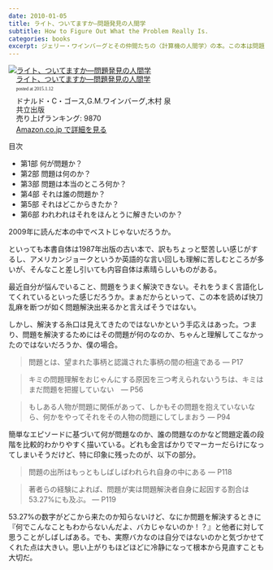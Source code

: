```yaml
---
date: 2010-01-05
title: ライト、ついてますか—問題発見の人間学
subtitle: How to Figure Out What the Problem Really Is.
categories: books
excerpt: ジェリー・ワインバーグとその仲間たちの〈計算機の人間学〉の本。この本は問題発見についての本である。問題は解くより発見する方がずっとむずかしく、ずっと面白い。―実人生で本当にものをいうのはそこなのだ。
---
```


<div class="azlink-box" style="margin-bottom:0px"><div class="azlink-image" style="float:left"><a href="http://www.amazon.co.jp/exec/obidos/ASIN/4320023684/warikiru-22/" name="azlinklink" target="_blank"><img src="http://ecx.images-amazon.com/images/I/410X6YM9F7L._SL160_.jpg" alt="ライト、ついてますか―問題発見の人間学" style="border:none" /></a></div><div class="azlink-info" style="float:left;margin-left:15px;line-height:120%"><div class="azlink-name" style="margin-bottom:10px;line-height:120%"><a href="http://www.amazon.co.jp/exec/obidos/ASIN/4320023684/warikiru-22/" name="azlinklink" target="_blank">ライト、ついてますか―問題発見の人間学</a><div class="azlink-powered-date" style="font-size:7pt;margin-top:5px;font-family:verdana;line-height:120%">posted at 2015.1.12</div></div><div class="azlink-detail">ドナルド・C・ゴース,G.M.ワインバーグ,木村 泉<br />共立出版<br />売り上げランキング: 9870<br /></div><div class="azlink-link" style="margin-top:5px"><a href="http://www.amazon.co.jp/exec/obidos/ASIN/4320023684/warikiru-22/" target="_blank">Amazon.co.jp で詳細を見る</a></div></div><div class="azlink-footer" style="clear:left"></div></div>

目次

+ 第1部 何が問題か？
+ 第2部 問題は何のか？
+ 第3部 問題は本当のところ何か？
+ 第4部 それは誰の問題か？
+ 第5部 それはどこからきたか？
+ 第6部 われわれはそれをほんとうに解きたいのか？

2009年に読んだ本の中でベストじゃないだろうか。

といっても本書自体は1987年出版の古い本で、訳もちょっと堅苦しい感じがするし、アメリカンジョークというか英語的な言い回しも理解に苦しむところが多いが、そんなこと差し引いても内容自体は素晴らしいものがある。

最近自分が悩んでいること、問題をうまく解決できない。それをうまく言語化してくれているといった感じだろうか。まぁだからといって、この本を読めば快刀乱麻を断つが如く問題解決出来るかと言えばそうではない。

しかし、解決する糸口は見えてきたのではないかという手応えはあった。つまり、問題を解決するためにはその問題が何のなのか、ちゃんと理解してこなかったのではないだろうか、僕の場合。

> 問題とは、望まれた事柄と認識された事柄の間の相違である ― P17 

> キミの問題理解をおじゃんにする原因を三つ考えられないうちは、キミはまだ問題を把握していない　― P56

> もしある人物が問題に関係があって、しかもその問題を抱えていないなら、何かをやってそれをその人物の問題にしてしまおう ― P94

簡単なエピソードに基づいて何が問題なのか、誰の問題なのかなど問題定義の段階を比較的わかりやすく描いている。どれも金言ばかりでマーカーだらけになってしまいそうだけど、特に印象に残ったのが、以下の部分。

> 問題の出所はもっともしばしばわれられ自身の中にある ― P118

> 著者らの経験によれば、問題が実は問題解決者自身に起因する割合は53.27%にも及ぶ。 ― P119

53.27%の数字がどこから来たのか知らないけど、なにか問題を解決するときに『何でこんなこともわからないんだよ、バカじゃないのか！？』と他者に対して思うことがしばしばある。でも、実際バカなのは自分ではないのかと気づかせてくれた点は大きい。思い上がりもほどほどに冷静になって根本から見直すことも大切だ。
